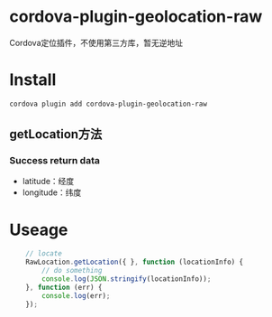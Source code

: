 # cordova-plugin-geolocation-raw

Cordova定位插件，不使用第三方库，暂无逆地址

# Install

```bash
cordova plugin add cordova-plugin-geolocation-raw
```

## getLocation方法

### Success return data

- latitude：经度
- longitude：纬度

# Useage

```Javascript
	// locate
	RawLocation.getLocation({ }, function (locationInfo) {
		// do something
		console.log(JSON.stringify(locationInfo));
	}, function (err) {
		console.log(err);
	});
```
